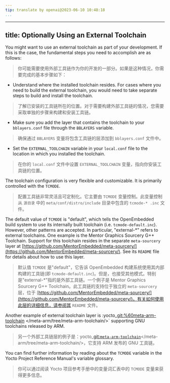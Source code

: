 ```yaml
---
tip: translate by openai@2023-06-10 10:48:18
...
```

---
title: Optionally Using an External Toolchain
---------------------------------------------

You might want to use an external toolchain as part of your development. If this is the case, the fundamental steps you need to accomplish are as follows:

> 你可能需要使用外部工具链作为你的开发的一部分。如果是这种情况，你需要完成的基本步骤如下：

- Understand where the installed toolchain resides. For cases where you need to build the external toolchain, you would need to take separate steps to build and install the toolchain.

> 了解已安装的工具链所在的位置。对于需要构建外部工具链的情况，您需要采取单独的步骤来构建和安装工具链。

- Make sure you add the layer that contains the toolchain to your `bblayers.conf` file through the `BBLAYERS` variable.

> 确保通过 `BBLAYERS` 变量将包含工具链的层添加到 `bblayers.conf` 文件中。

- Set the `EXTERNAL_TOOLCHAIN` variable in your `local.conf` file to the location in which you installed the toolchain.

> 在你的 `local.conf` 文件中设置 `EXTERNAL_TOOLCHAIN` 变量，指向你安装工具链的位置。

The toolchain configuration is very flexible and customizable. It is primarily controlled with the `TCMODE`.

> 配置工具链非常灵活且可定制化。它主要由 `TCMODE` 变量控制。此变量控制从 `源目录` 中的 `meta/conf/distro/include` 目录中包含的 `tcmode-* .inc` 文件。

The default value of `TCMODE` is \"default\", which tells the OpenEmbedded build system to use its internally built toolchain (i.e. `tcmode-default.inc`). However, other patterns are accepted. In particular, \"external-\*\" refers to external toolchains. One example is the Mentor Graphics Sourcery G++ Toolchain. Support for this toolchain resides in the separate `meta-sourcery` layer at [https://github.com/MentorEmbedded/meta-sourcery/](https://github.com/MentorEmbedded/meta-sourcery/). See its `README` file for details about how to use this layer.

> 默认值 `TCMODE` 是"default"，它告诉 OpenEmbedded 构建系统使用其内部构建的工具链(即 `tcmode-default.inc`)。但是，也接受其他模式。特别是"external-*"指的是外部工具链。一个例子是 Mentor Graphics Sourcery G++ Toolchain。此工具链的支持位于独立的 `meta-sourcery` 层，位于 [https://github.com/MentorEmbedded/meta-sourcery/](https://github.com/MentorEmbedded/meta-sourcery/)。有关如何使用此层的详细信息，请参阅其 `README` 文件。

Another example of external toolchain layer is :yocto_[git:%60meta-arm-toolchain](git:%60meta-arm-toolchain) \</meta-arm/tree/meta-arm-toolchain/\>\` supporting GNU toolchains released by ARM.

> 另一个外部工具链层的例子是：yocto_[git:`meta-arm-toolchain`](git:%60meta-arm-toolchain%60)</meta-arm/tree/meta-arm-toolchain/>，它支持 ARM 发布的 GNU 工具链。

You can find further information by reading about the `TCMODE` variable in the Yocto Project Reference Manual\'s variable glossary.

> 你可以通过阅读 Yocto 项目参考手册中的变量词汇表中的 `TCMODE` 变量来获得更多信息。
